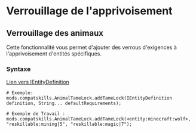 # Verrouillage de l'apprivoisement

## Verrouillage des animaux

Cette fonctionnalité vous permet d'ajouter des verrous d'exigences à l'apprivoisement d'entités spécifiques.

### Syntaxe

[Lien vers IEntityDefinition](/Vanilla/Entities/IEntityDefinition/)

    # Exemple:
    mods.compatskills.AnimalTameLock.addTameLock(IEntityDefinition definition, String... defaultRequirements);
    
    # Exemple de Travail :
    mods.compatskills.AnimalTameLock.addTameLock(<entity:minecraft:wolf>, "reskillable:mining|5", "reskillable:magic|7");